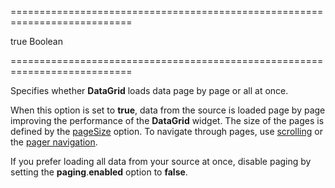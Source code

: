 ===========================================================================
<!--default-->true<!--/default-->
<!--type-->Boolean<!--/type-->
===========================================================================

<!--shortDescription-->
Specifies whether **DataGrid** loads data page by page or all at once. 
<!--/shortDescription-->

<!--fullDescription-->
When this option is set to **true**, data from the source is loaded page by page improving the performance of the **DataGrid** widget. The size of the pages is defined by the [pageSize](/Documentation/ApiReference/UI_Widgets/dxDataGrid/Configuration/paging/#pageSize) option. To navigate through pages, use [scrolling](/Documentation/Guide/Widgets/DataGrid/Scrolling/) or the [pager navigation](/Documentation/Guide/Widgets/DataGrid/Paging/#User_Interaction).

If you prefer loading all data from your source at once, disable paging by setting the **paging**.**enabled** option to **false**.
<!--/fullDescription-->